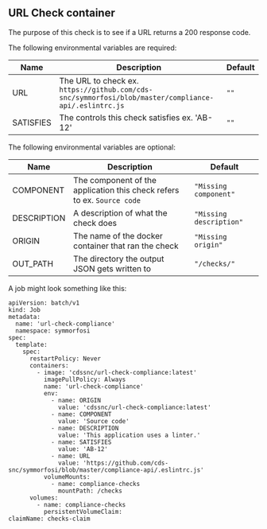 ## URL Check container

The purpose of this check is to see if a URL returns a 200 response code.

The following environmental variables are required:

| Name      | Description                                                                                          | Default |
| --------- | ---------------------------------------------------------------------------------------------------- | ------- |
| URL       | The URL to check ex. `https://github.com/cds-snc/symmorfosi/blob/master/compliance-api/.eslintrc.js` | `""`    |
| SATISFIES | The controls this check satisfies ex. 'AB-12'                                                        | `""`    |

The following environmental variables are optional:

| Name        | Description                                                             | Default                 |
| ----------- | ----------------------------------------------------------------------- | ----------------------- |
| COMPONENT   | The component of the application this check refers to ex. `Source code` | `"Missing component"`   |
| DESCRIPTION | A description of what the check does                                    | `"Missing description"` |
| ORIGIN      | The name of the docker container that ran the check                     | `"Missing origin"`      |
| OUT_PATH    | The directory the output JSON gets written to                           | `"/checks/"`            |

A job might look something like this:

```
apiVersion: batch/v1
kind: Job
metadata:
  name: 'url-check-compliance'
  namespace: symmorfosi
spec:
  template:
    spec:
      restartPolicy: Never
      containers:
        - image: 'cdssnc/url-check-compliance:latest'
          imagePullPolicy: Always
          name: 'url-check-compliance'
          env:
            - name: ORIGIN
              value: 'cdssnc/url-check-compliance:latest'
            - name: COMPONENT
              value: 'Source code'
            - name: DESCRIPTION
              value: 'This application uses a linter.'
            - name: SATISFIES
              value: 'AB-12'
            - name: URL
              value: 'https://github.com/cds-snc/symmorfosi/blob/master/compliance-api/.eslintrc.js'
          volumeMounts:
            - name: compliance-checks
              mountPath: /checks
      volumes:
        - name: compliance-checks
          persistentVolumeClaim:
claimName: checks-claim
```
